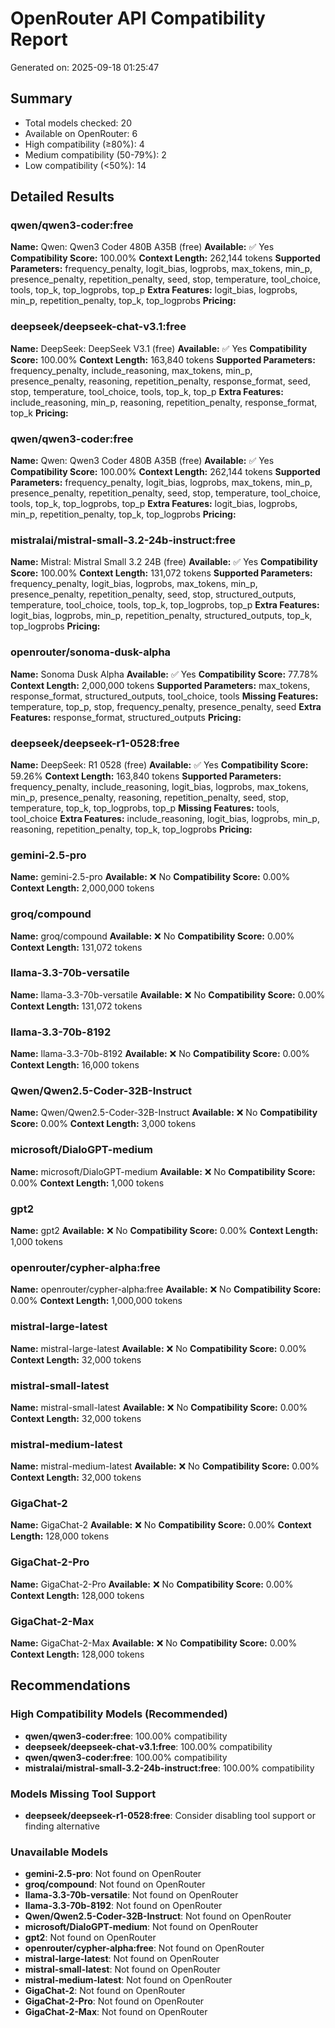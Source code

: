 # OpenRouter API Compatibility Report
Generated on: 2025-09-18 01:25:47

## Summary
- Total models checked: 20
- Available on OpenRouter: 6
- High compatibility (≥80%): 4
- Medium compatibility (50-79%): 2
- Low compatibility (<50%): 14

## Detailed Results

### qwen/qwen3-coder:free
**Name:** Qwen: Qwen3 Coder 480B A35B (free)
**Available:** ✅ Yes
**Compatibility Score:** 100.00%
**Context Length:** 262,144 tokens
**Supported Parameters:** frequency_penalty, logit_bias, logprobs, max_tokens, min_p, presence_penalty, repetition_penalty, seed, stop, temperature, tool_choice, tools, top_k, top_logprobs, top_p
**Extra Features:** logit_bias, logprobs, min_p, repetition_penalty, top_k, top_logprobs
**Pricing:**

### deepseek/deepseek-chat-v3.1:free
**Name:** DeepSeek: DeepSeek V3.1 (free)
**Available:** ✅ Yes
**Compatibility Score:** 100.00%
**Context Length:** 163,840 tokens
**Supported Parameters:** frequency_penalty, include_reasoning, max_tokens, min_p, presence_penalty, reasoning, repetition_penalty, response_format, seed, stop, temperature, tool_choice, tools, top_k, top_p
**Extra Features:** include_reasoning, min_p, reasoning, repetition_penalty, response_format, top_k
**Pricing:**

### qwen/qwen3-coder:free
**Name:** Qwen: Qwen3 Coder 480B A35B (free)
**Available:** ✅ Yes
**Compatibility Score:** 100.00%
**Context Length:** 262,144 tokens
**Supported Parameters:** frequency_penalty, logit_bias, logprobs, max_tokens, min_p, presence_penalty, repetition_penalty, seed, stop, temperature, tool_choice, tools, top_k, top_logprobs, top_p
**Extra Features:** logit_bias, logprobs, min_p, repetition_penalty, top_k, top_logprobs
**Pricing:**

### mistralai/mistral-small-3.2-24b-instruct:free
**Name:** Mistral: Mistral Small 3.2 24B (free)
**Available:** ✅ Yes
**Compatibility Score:** 100.00%
**Context Length:** 131,072 tokens
**Supported Parameters:** frequency_penalty, logit_bias, logprobs, max_tokens, min_p, presence_penalty, repetition_penalty, seed, stop, structured_outputs, temperature, tool_choice, tools, top_k, top_logprobs, top_p
**Extra Features:** logit_bias, logprobs, min_p, repetition_penalty, structured_outputs, top_k, top_logprobs
**Pricing:**

### openrouter/sonoma-dusk-alpha
**Name:** Sonoma Dusk Alpha
**Available:** ✅ Yes
**Compatibility Score:** 77.78%
**Context Length:** 2,000,000 tokens
**Supported Parameters:** max_tokens, response_format, structured_outputs, tool_choice, tools
**Missing Features:** temperature, top_p, stop, frequency_penalty, presence_penalty, seed
**Extra Features:** response_format, structured_outputs
**Pricing:**

### deepseek/deepseek-r1-0528:free
**Name:** DeepSeek: R1 0528 (free)
**Available:** ✅ Yes
**Compatibility Score:** 59.26%
**Context Length:** 163,840 tokens
**Supported Parameters:** frequency_penalty, include_reasoning, logit_bias, logprobs, max_tokens, min_p, presence_penalty, reasoning, repetition_penalty, seed, stop, temperature, top_k, top_logprobs, top_p
**Missing Features:** tools, tool_choice
**Extra Features:** include_reasoning, logit_bias, logprobs, min_p, reasoning, repetition_penalty, top_k, top_logprobs
**Pricing:**

### gemini-2.5-pro
**Name:** gemini-2.5-pro
**Available:** ❌ No
**Compatibility Score:** 0.00%
**Context Length:** 2,000,000 tokens

### groq/compound
**Name:** groq/compound
**Available:** ❌ No
**Compatibility Score:** 0.00%
**Context Length:** 131,072 tokens

### llama-3.3-70b-versatile
**Name:** llama-3.3-70b-versatile
**Available:** ❌ No
**Compatibility Score:** 0.00%
**Context Length:** 131,072 tokens

### llama-3.3-70b-8192
**Name:** llama-3.3-70b-8192
**Available:** ❌ No
**Compatibility Score:** 0.00%
**Context Length:** 16,000 tokens

### Qwen/Qwen2.5-Coder-32B-Instruct
**Name:** Qwen/Qwen2.5-Coder-32B-Instruct
**Available:** ❌ No
**Compatibility Score:** 0.00%
**Context Length:** 3,000 tokens

### microsoft/DialoGPT-medium
**Name:** microsoft/DialoGPT-medium
**Available:** ❌ No
**Compatibility Score:** 0.00%
**Context Length:** 1,000 tokens

### gpt2
**Name:** gpt2
**Available:** ❌ No
**Compatibility Score:** 0.00%
**Context Length:** 1,000 tokens

### openrouter/cypher-alpha:free
**Name:** openrouter/cypher-alpha:free
**Available:** ❌ No
**Compatibility Score:** 0.00%
**Context Length:** 1,000,000 tokens

### mistral-large-latest
**Name:** mistral-large-latest
**Available:** ❌ No
**Compatibility Score:** 0.00%
**Context Length:** 32,000 tokens

### mistral-small-latest
**Name:** mistral-small-latest
**Available:** ❌ No
**Compatibility Score:** 0.00%
**Context Length:** 32,000 tokens

### mistral-medium-latest
**Name:** mistral-medium-latest
**Available:** ❌ No
**Compatibility Score:** 0.00%
**Context Length:** 32,000 tokens

### GigaChat-2
**Name:** GigaChat-2
**Available:** ❌ No
**Compatibility Score:** 0.00%
**Context Length:** 128,000 tokens

### GigaChat-2-Pro
**Name:** GigaChat-2-Pro
**Available:** ❌ No
**Compatibility Score:** 0.00%
**Context Length:** 128,000 tokens

### GigaChat-2-Max
**Name:** GigaChat-2-Max
**Available:** ❌ No
**Compatibility Score:** 0.00%
**Context Length:** 128,000 tokens

## Recommendations

### High Compatibility Models (Recommended)
- **qwen/qwen3-coder:free**: 100.00% compatibility
- **deepseek/deepseek-chat-v3.1:free**: 100.00% compatibility
- **qwen/qwen3-coder:free**: 100.00% compatibility
- **mistralai/mistral-small-3.2-24b-instruct:free**: 100.00% compatibility

### Models Missing Tool Support
- **deepseek/deepseek-r1-0528:free**: Consider disabling tool support or finding alternative

### Unavailable Models
- **gemini-2.5-pro**: Not found on OpenRouter
- **groq/compound**: Not found on OpenRouter
- **llama-3.3-70b-versatile**: Not found on OpenRouter
- **llama-3.3-70b-8192**: Not found on OpenRouter
- **Qwen/Qwen2.5-Coder-32B-Instruct**: Not found on OpenRouter
- **microsoft/DialoGPT-medium**: Not found on OpenRouter
- **gpt2**: Not found on OpenRouter
- **openrouter/cypher-alpha:free**: Not found on OpenRouter
- **mistral-large-latest**: Not found on OpenRouter
- **mistral-small-latest**: Not found on OpenRouter
- **mistral-medium-latest**: Not found on OpenRouter
- **GigaChat-2**: Not found on OpenRouter
- **GigaChat-2-Pro**: Not found on OpenRouter
- **GigaChat-2-Max**: Not found on OpenRouter

